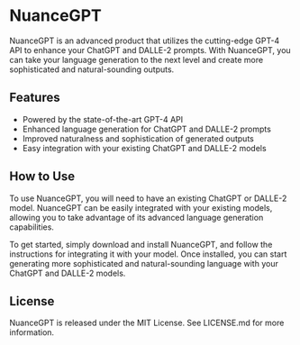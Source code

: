 # NuanceGPT
NuanceGPT is an advanced product that utilizes the cutting-edge GPT-4 API to enhance your ChatGPT and DALLE-2 prompts. With NuanceGPT, you can take your language generation to the next level and create more sophisticated and natural-sounding outputs.

## Features
* Powered by the state-of-the-art GPT-4 API
* Enhanced language generation for ChatGPT and DALLE-2 prompts
* Improved naturalness and sophistication of generated outputs
* Easy integration with your existing ChatGPT and DALLE-2 models

## How to Use
To use NuanceGPT, you will need to have an existing ChatGPT or DALLE-2 model. NuanceGPT can be easily integrated with your existing models, allowing you to take advantage of its advanced language generation capabilities.

To get started, simply download and install NuanceGPT, and follow the instructions for integrating it with your model. Once installed, you can start generating more sophisticated and natural-sounding language with your ChatGPT and DALLE-2 models.

## License
NuanceGPT is released under the MIT License. See LICENSE.md for more information.
